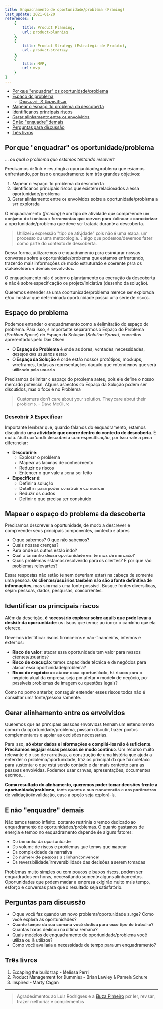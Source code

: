 ```yaml
---
title: Enquadramento de oportunidade/problema (Framing)
last_update: 2021-01-20
references: [
    {
        title: Product Planning,
        url: product-planning
    },
    {
        title: Product Strategy (Estratégia de Produto),
        url: product-strategy
    },
    {
        title: MVP,
        url: mvp
    }
]
---
```


- [Por que "enquadrar" os oportunidade/problema](#por-que-enquadrar-os-oportunidadeproblema)
- [Espaço do problema](#espaço-do-problema)
  - [Descobrir X Especificar](#descobrir-x-especificar)
- [Mapear o espaço do problema da descoberta](#mapear-o-espaço-do-problema-da-descoberta)
- [Identificar os principais riscos](#identificar-os-principais-riscos)
- [Gerar alinhamento entre os envolvidos](#gerar-alinhamento-entre-os-envolvidos)
- [E não "enquadre" demais](#e-não-enquadre-demais)
- [Perguntas para discussão](#perguntas-para-discussão)
- [Três livros](#três-livros)

## Por que "enquadrar" os oportunidade/problema

... _ou qual o problema que estamos tentando resolver?_

Precisamos definir e restringir a oportunidade/problema que estamos enfrentando, por isso o enquadramento tem três grandes objetivos:

1. Mapear o espaço do problema da descoberta
2. Identificar os principais riscos que existem relacionados a essa oportunidade/problema
3. Gerar alinhamento entre os envolvidos sobre a oportunidade/problema a ser explorada

O enquadramento (_framing_) é um tipo de atividade que compreende um conjunto de técnicas e ferramentas que servem para delinear e caracterizar a oportunidade/problema que deve ser tratada durante a descoberta.

> Utilizei a expressão "tipo de atividade" pois não é uma etapa, um processo ou uma metodologia. É algo que podemos/devemos fazer como parte do contexto de descoberta.

Dessa forma, utilizaremos o enquadramento para estruturar nossas conversas sobre a oportunidade/problema que estamos enfrentando, trazendo mais informações de modo estruturado e coerente para os stakeholders e demais envolvidos.

O enquadramento não é sobre o planejamento ou execução da descoberta e não é sobre especificação de projeto/iniciativa (desenho da solução).

Queremos entender se uma oportunidade/problema merece ser explorada e/ou mostrar que determinada oportunidade possui uma série de riscos.

## Espaço do problema

Podemos entender o enquadramento como a delimitação do espaço do problema. Para isso, é importante separarmos o Espaço do Problema (_Problem Space_) do Espaço da Solução (_Solution Space_), conceitos apresentados pelo Dan Olsen:

- O **Espaço do Problema** é onde as dores, vontades, necessidades, desejos dos usuários estão
- O **Espaço da Solução** é onde estão nossos protótipos, mockups, wireframes, todas as representações daquilo que entendemos que será utilizado pelo usuário

Precisamos delimitar o espaço do problema antes, pois ele define o nosso mercado potencial. Alguns aspectos do Espaço da Solução podem ser discutidos, mas o foco é no Problema.

> Customers don't care about your solution. They care about their problems. - Dave McClure

### Descobrir X Especificar

Importante lembrar que, quando falamos do enquadramento, estamos discutindo **uma atividade que ocorre dentro do contexto de descoberta**. É muito fácil confundir descoberta com especificação, por isso vale a pena diferenciar:

- **Descobrir é**:
  - Explorar o problema
  - Mapear as lacunas de conhecimento
  - Reduzir os riscos
  - Entender o que vale a pena ser feito
- **Especificar é**:
  - Definir a solução
  - Detalhar para poder construir e comunicar
  - Reduzir os custos
  - Definir o que precisa ser construído

## Mapear o espaço do problema da descoberta

Precisamos descrever a oportunidade, de modo a descrever e compreender seus principais componentes, contexto e atores.

- O que sabemos? O que não sabemos?
- Quais nossas crenças?
- Para onde os outros estão indo?
- Qual o tamanho dessa oportunidade em termos de mercado?
- Quais problemas estamos resolvendo para os clientes? E por que são problemas relevantes?

Essas respostas não estão (e nem deveriam estar) na cabeça de somente uma pessoa. **Os clientes/usuários também não são a fonte definitiva de informações**, mas sim mais uma fonte possível. Busque fontes diversificas, sejam pessoas, dados, pesquisas, concorrentes.

## Identificar os principais riscos

Além da descrição, **é necessário explorar sobre aquilo que pode levar a desistir da oportunidade**: os riscos que temos ao tomar o caminho que ela oferece.

Devemos identificar riscos financeiros e não-financeiros, internos e externos:

- **Risco de valor**: atacar essa oportunidade tem valor para nossos clientes/usuários?
- **Risco de execução**: temos capacidade técnica e de negócios para atacar essa oportunidade/problema?
- **Risco de negócio**: ao atacar essa oportunidade, há riscos para o negócio atual da empresa, seja por afetar o modelo de negócio, por possíveis problemas de imagem ou questões legais?

Como no ponto anterior, conseguir entender esses riscos todos não é consultar uma fonte/pessoa somente.

## Gerar alinhamento entre os envolvidos

Queremos que as principais pessoas envolvidas tenham um entendimento comum da oportunidade/problema, possam discutir, trazer pontos complementares e apoiar as decisões necessárias.

Para isso, **só obter dados e informações e compilá-los não é suficiente**. **Precisamos engajar essas pessoas de modo contínuo**. Um recurso muito relevante é o uso de narrativas, a construção de uma história que ajuda a entender o problema/oportunidade, traz os principal do que foi coletado para sustentar o que está sendo contado e dar mais contexto para as pessoas envolvidas. Podemos usar canvas, apresentações, documentos escritos...

**Como resultado do alinhamento, queremos poder tomar decisões frente a oportunidade/problema**, tanto quanto a sua manutenção e aos parâmetros de validação/invalidação, caso a opção seja explorá-la.

## E não "enquadre" demais

Não temos tempo infinito, portanto restrinja o tempo dedicado ao enquadramento de oportunidades/problemas. O quanto gastamos de energia e tempo no enquadramento depende de alguns fatores:

- Do tamanho da oportunidade
- Do volume de riscos e problemas que temos que mapear
- Da complexidade da narrativa
- Do número de pessoas a alinhar/convencer
- Da reversibilidade/irreversibilidade das decisões a serem tomadas

Problemas muito simples ou com poucos e baixos riscos, podem ser enquadrados em horas, necessitando somente alguns alinhamentos. Oportunidades que podem mudar a empresa exigirão muito mais tempo, esforço e conversas para que o resultado seja satisfatório.

## Perguntas para discussão

- O que você faz quando um novo problema/oportunidade surge? Como você explora as oportunidades?
- Quanto tempo da sua semana você dedica para esse tipo de trabalho? Quantas horas dedicou na última semana?
- Quais modelos de enquadramento de oportunidade/problema você utiliza ou já utilizou?
- Como você avaliaria a necessidade de tempo para um enquadramento?

## Três livros

1. Escaping the build trap - Melissa Perri
2. Product Management for Dummies - Brian Lawley & Pamela Schure
3. Inspired - Marty Cagan

---

> Agradecimentos ao Lula Rodrigues e a [Eluza Pinheiro](https://www.linkedin.com/in/eluzapinheiro/) por ler, revisar, trazer melhorias e complementos
